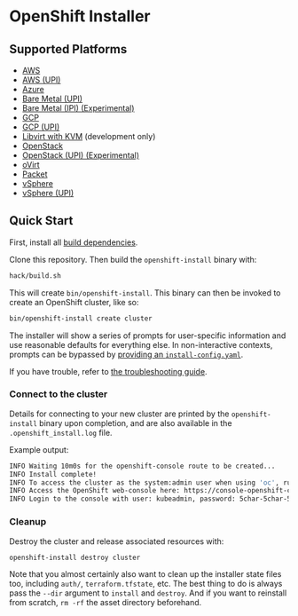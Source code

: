 # OpenShift Installer

## Supported Platforms

* [AWS](docs/user/aws/README.md)
* [AWS (UPI)](docs/user/aws/install_upi.md)
* [Azure](docs/user/azure/README.md)
* [Bare Metal (UPI)](docs/user/metal/install_upi.md)
* [Bare Metal (IPI) (Experimental)](docs/user/metal/install_ipi.md)
* [GCP](docs/user/gcp/README.md)
* [GCP (UPI)](docs/user/gcp/install_upi.md)
* [Libvirt with KVM](docs/dev/libvirt/README.md) (development only)
* [OpenStack](docs/user/openstack/README.md)
* [OpenStack (UPI) (Experimental)](docs/user/openstack/install_upi.md)
* [oVirt](docs/user/ovirt/install_ipi.md)
* [Packet](docs/user/packet/install_ipi.md)
* [vSphere](docs/user/vsphere/README.md)
* [vSphere (UPI)](docs/user/vsphere/install_upi.md)

## Quick Start

First, install all [build dependencies](docs/dev/dependencies.md).

Clone this repository. Then build the `openshift-install` binary with:

```sh
hack/build.sh
```

This will create `bin/openshift-install`. This binary can then be invoked to create an OpenShift cluster, like so:

```sh
bin/openshift-install create cluster
```

The installer will show a series of prompts for user-specific information and use reasonable defaults for everything else.
In non-interactive contexts, prompts can be bypassed by [providing an `install-config.yaml`](docs/user/overview.md#multiple-invocations).

If you have trouble, refer to [the troubleshooting guide](docs/user/troubleshooting.md).

### Connect to the cluster

Details for connecting to your new cluster are printed by the `openshift-install` binary upon completion, and are also available in the `.openshift_install.log` file.

Example output:

```sh
INFO Waiting 10m0s for the openshift-console route to be created...
INFO Install complete!
INFO To access the cluster as the system:admin user when using 'oc', run 'export KUBECONFIG=/path/to/installer/auth/kubeconfig'
INFO Access the OpenShift web-console here: https://console-openshift-console.apps.${CLUSTER_NAME}.${BASE_DOMAIN}:6443
INFO Login to the console with user: kubeadmin, password: 5char-5char-5char-5char
```

### Cleanup

Destroy the cluster and release associated resources with:

```sh
openshift-install destroy cluster
```

Note that you almost certainly also want to clean up the installer state files too, including `auth/`, `terraform.tfstate`, etc.
The best thing to do is always pass the `--dir` argument to `install` and `destroy`.
And if you want to reinstall from scratch, `rm -rf` the asset directory beforehand.
